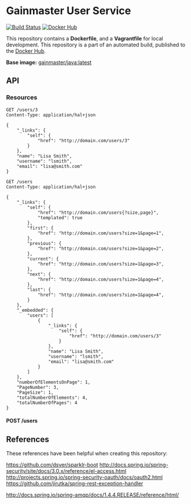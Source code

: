 # Gainmaster User Service

[![Build Status](http://ci.hesjevik.im/buildStatus/icon?job=gainmaster-user-service)](http://ci.hesjevik.im/job/gainmaster-user-service/) [![Docker Hub](https://img.shields.io/badge/docker-ready-blue.svg?style=plastic)][docker_hub_repository]

This repository contains a **Dockerfile**, and a **Vagrantfile** for local development. This repository is a part of an automated build, published to the [Docker Hub][docker_hub_repository].

**Base image:** [gainmaster/java:latest][docker_hub_base_image]

[docker_hub_repository]: https://registry.hub.docker.com/u/gainmaster/gainmaster-user-service/
[docker_hub_base_image]: https://registry.hub.docker.com/u/gainmaster/java/

## API

### Resources

```
GET /users/3
Content-Type: application/hal+json

{
    "_links": {
        "self": {
            "href": "http://domain.com/users/3"
        }
    },
    "name": "Lisa Smith",
    "username": "lsmith",
    "email": "lisa@smith.com"
}
```

```
GET /users
Content-Type: application/hal+json

{
    "_links": {
        "self": {
            "href": "http://domain.com/users{?size,page}",
            "templated": true
        },
        "first": {
            "href": "http://domain.com/users?size=1&page=1",
        },
        "previous": {
            "href": "http://domain.com/users?size=1&page=2",
        },
        "current": {
            "href": "http://domain.com/users?size=1&page=3",
        },
        "next": {
            "href": "http://domain.com/users?size=1&page=4",
        },
        "last": {
            "href": "http://domain.com/users?size=1&page=4",
        }
    },
    "_embedded": {
        "users": [
            {
                "_links": {
                    "self": {
                        "href": "http://domain.com/users/3"
                    }
                },
                "name": "Lisa Smith",
                "username": "lsmith",
                "email": "lisa@smith.com"
            }
        ]
    },
    "numberOfElementsOnPage": 1,
    "PageNumber": 3,
    "PageSize": 1,
    "totalNumberOfElements": 4,
    "totalNumberOfPages": 4
}
```

#### POST /users


## References

These references have been helpful when creating this repository:

https://github.com/dsyer/sparklr-boot
http://docs.spring.io/spring-security/site/docs/3.0.x/reference/el-access.html
http://projects.spring.io/spring-security-oauth/docs/oauth2.html
https://github.com/jirutka/spring-rest-exception-handler

http://docs.spring.io/spring-amqp/docs/1.4.4.RELEASE/reference/html/
